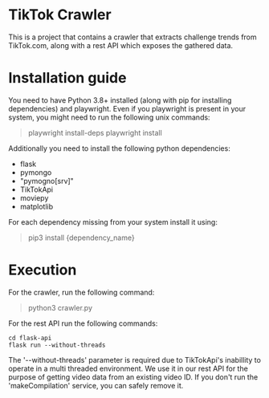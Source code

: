 # TikTok Crawler
This is a project that contains a crawler that extracts challenge trends from TikTok.com, along with a rest API which exposes the gathered data. 

# Installation guide

You need to have Python 3.8+ installed (along with pip for installing dependencies) and playwright. Even if you playwright is present in your system, you might need to run the following unix commands: 
> playwright install-deps
> playwright install

Additionally you need to install the following python dependencies:
* flask
* pymongo
* "pymogno[srv]"
* TikTokApi
* moviepy
* matplotlib

For each dependency missing from your system install it using:

> pip3 install {dependency_name}


# Execution

For the crawler, run the following command:

> python3 crawler.py

For the rest API run the following commands:

```
cd flask-api
flask run --without-threads
```
The '--without-threads' parameter is required due to TikTokApi's inabillity to operate in a multi threaded environment. We use it in our rest API for the purpose of getting video data from an existing video ID. If you don't run the 'makeCompilation' service, you can safely remove it.